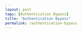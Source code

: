 ```yaml
---
layout: post
tags: [Authentication Bypass]
title: "Authentication Bypass"
permalink: /authentication-bypass
---
```

